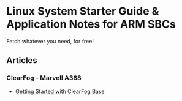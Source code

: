 # Linux System Starter Guide & Application Notes for ARM SBCs

Fetch whatever you need, for free!

## Articles

### ClearFog - Marvell A388

* [Getting Started with ClearFog Base](./doc/getting_started_with_clearfog_base.md)
